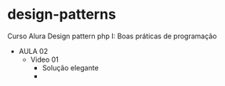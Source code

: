 # design-patterns
Curso Alura Design pattern php I: Boas práticas de programação

* AULA 02
    * Video 01
        * Solução elegante
        * 